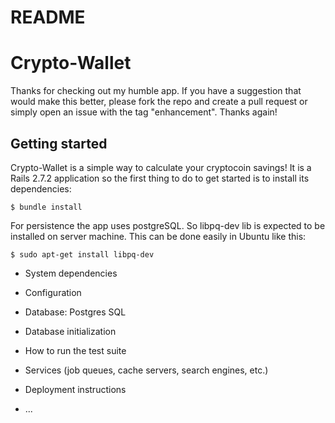 # README

# Crypto-Wallet #
Thanks for checking out my humble app. If you have a suggestion
that would make this better, please fork the repo and create a pull request
or simply open an issue with the tag "enhancement".
Thanks again! 


## Getting started ##

Crypto-Wallet is a simple way to calculate your cryptocoin savings! 
It is a Rails 2.7.2 application so the first thing to do to get started is to install its dependencies:

    $ bundle install

For persistence the app uses postgreSQL. So libpq-dev lib is expected to be installed on server machine. This can be done easily in Ubuntu like this:

    $ sudo apt-get install libpq-dev
    
* System dependencies

* Configuration

* Database: Postgres SQL

* Database initialization

* How to run the test suite

* Services (job queues, cache servers, search engines, etc.)

* Deployment instructions

* ...
